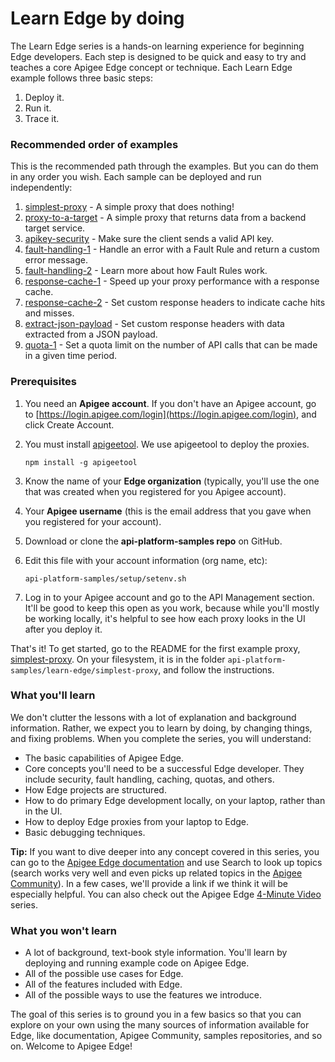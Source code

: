 # Learn Edge by doing

The Learn Edge series is a hands-on learning experience for beginning Edge developers. Each step is designed to be quick and easy to try and teaches a core Apigee Edge concept or technique. Each Learn Edge example follows three basic steps:

1. Deploy it.
2. Run it.
3. Trace it.

### Recommended order of examples

This is the recommended path through the examples. But you can do them in any order you wish. Each sample can be deployed and run independently:

1. [simplest-proxy](./simplest-proxy/README.md) - A simple proxy that does nothing!
2. [proxy-to-a-target](./proxy-to-a-target/README.md) - A simple proxy that returns data from a backend target service. 
3. [apikey-security](./apikey-security/README.md) - Make sure the client sends a valid API key.
4. [fault-handling-1](./fault-handling-1/README.md) - Handle an error with a Fault Rule and return a custom error message. 
5. [fault-handling-2](./fault-handling-2/README.md) - Learn more about how Fault Rules work. 
5. [response-cache-1](./response-cache-1/README.md) - Speed up your proxy performance with a response cache. 
6. [response-cache-2](./response-cache-2/README.md) - Set custom response headers to indicate cache hits and misses.
6. [extract-json-payload](./extract-json-payload/README.md) - Set custom response headers with data extracted from a JSON payload.
7. [quota-1](./quota-1/README.md) - Set a quota limit on the number of API calls that can be made in a given time period.

### Prerequisites

1. You need an **Apigee account**. If you don't have an Apigee account, go to [https://login.apigee.com/login](https://login.apigee.com/login), and click Create Account.
2. You must install [apigeetool](https://www.npmjs.com/package/apigeetool). We use apigeetool to deploy the proxies. 

    `npm install -g apigeetool`

2. Know the name of your **Edge organization** (typically, you'll use the one that was created when you registered for you Apigee account).
3. Your **Apigee username** (this is the email address that you gave when you registered for your account).
2. Download or clone the **api-platform-samples repo** on GitHub.
3. Edit this file with your account information (org name, etc):

    `api-platform-samples/setup/setenv.sh`

6. Log in to your Apigee account and go to the API Management section. It'll be good to keep this open as you work, because while you'll mostly be working locally, it's helpful to see how each proxy looks in the UI after you deploy it. 

That's it! To get started, go to the README for the first example proxy, [simplest-proxy](./simplest-proxy). On your filesystem, it is in the folder `api-platform-samples/learn-edge/simplest-proxy`, and follow the instructions.

### What you'll learn

We don't clutter the lessons with a lot of explanation and background information. Rather, we expect you to learn by doing, by changing things, and fixing problems. When you complete the series, you will understand:

* The basic capabilities of Apigee Edge.
* Core concepts you'll need to be a successful Edge developer. They include security, fault handling, caching, quotas, and others. 
* How Edge projects are structured.
* How to do primary Edge development locally, on your laptop, rather than in the UI.
* How to deploy Edge proxies from your laptop to Edge.
* Basic debugging techniques.

**Tip:** If you want to dive deeper into any concept covered in this series, you can go to the [Apigee Edge documentation](http://docs.apigee.com/) and use Search to look up topics (search works very well and even picks up related topics in the [Apigee Community](https://community.apigee.com/index.html)). In a few cases, we'll provide a link if we think it will be especially helpful. You can also check out the Apigee Edge [4-Minute Video](https://www.youtube.com/playlist?list=PLIXjuPlujxxxe3iTmLtgfIBgpMo7iD7fk) series. 

### What you won't learn

* A lot of background, text-book style information. You'll learn by deploying and running example code on Apigee Edge.
* All of the possible use cases for Edge.
* All of the features included with Edge.
* All of the possible ways to use the features we introduce.

The goal of this series is to ground you in a few basics so that you can explore on your own using the many sources of information available for Edge, like documentation, Apigee Community, samples repositories, and so on. Welcome to Apigee Edge!



